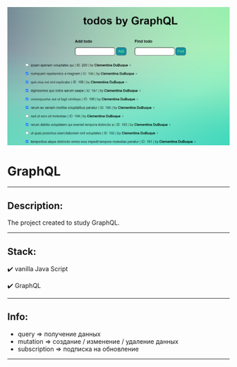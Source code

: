 [![Обложка к видео «GraphQL»](./src/images/img.png)](https://youtu.be/xOnSonN1X3A)


# **GraphQL**


---

## Description:


The project created to study GraphQL.


---

## Stack:


✔️ vanilla Java Script

✔️ GraphQL


---


## Info:


- query => получение данных
- mutation => создание / изменение / удаление данных
- subscription => подписка на обновление


---